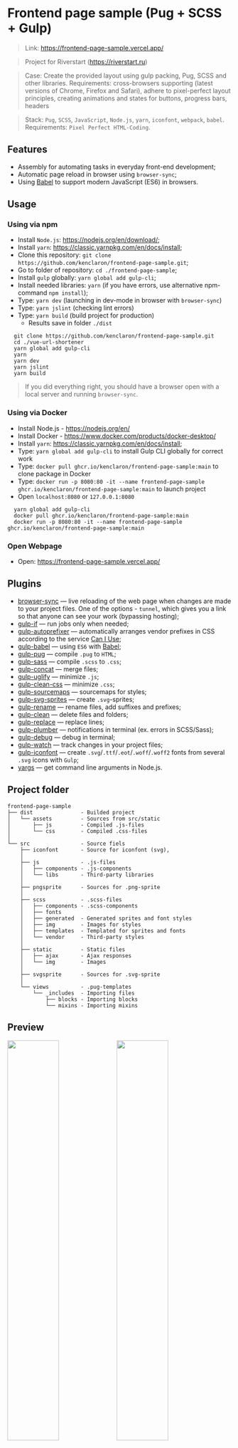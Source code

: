 # Frontend page sample (Pug + SCSS + Gulp)

> Link: https://frontend-page-sample.vercel.app/

> Project for Riverstart (<https://riverstart.ru>)

> Case: Create the provided layout using gulp packing, Pug, SCSS and other libraries. Requirements: cross-browsers supporting (latest versions of Chrome, Firefox and Safari), adhere to pixel-perfect layout principles, creating animations and states for buttons, progress bars, headers

> Stack: `Pug`, `SCSS`, `JavaScript`, `Node.js`, `yarn`, `iconfont`, `webpack`, `babel`. Requirements: `Pixel Perfect HTML-Coding`.

## Features

* Assembly for automating tasks in everyday front-end development;
* Automatic page reload in browser using `browser-sync`;
* Using [Babel](https://babeljs.io/) to support modern JavaScript (ES6) in browsers.

## Usage

### **Using via npm**

* Install `Node.js`: <https://nodejs.org/en/download/>;
* Install `yarn`: <https://classic.yarnpkg.com/en/docs/install>;
* Clone this repository: `git clone https://github.com/kenclaron/frontend-page-sample.git`;
* Go to folder of repository: `cd ./frontend-page-sample`;
* Install `gulp` globally: `yarn global add gulp-cli`;
* Install needed libraries: `yarn` (if you have errors, use alternative npm-command `npm install`);
* Type: `yarn dev` (launching in dev-mode in browser with `browser-sync`)
* Type: `yarn jslint` (checking lint errors)
* Type: `yarn build` (build project for production)
  * Results save in folder `./dist`

```text
  git clone https://github.com/kenclaron/frontend-page-sample.git
  cd ./vue-url-shortener
  yarn global add gulp-cli
  yarn
  yarn dev
  yarn jslint
  yarn build
```

> If you did everything right, you should have a browser open with a local server and running `browser-sync`.

### **Using via Docker**

* Install Node.js - <https://nodejs.org/en/>
* Install Docker - <https://www.docker.com/products/docker-desktop/>
* Install `yarn`: <https://classic.yarnpkg.com/en/docs/install>;
* Type: `yarn global add gulp-cli` to install Gulp CLI globally for correct work
* Type: `docker pull ghcr.io/kenclaron/frontend-page-sample:main` to clone package in Docker
* Type: `docker run -p 8080:80 -it --name frontend-page-sample ghcr.io/kenclaron/frontend-page-sample:main` to launch project
* Open `localhost:8080` or `127.0.0.1:8080`

```text
  yarn global add gulp-cli
  docker pull ghcr.io/kenclaron/frontend-page-sample:main
  docker run -p 8080:80 -it --name frontend-page-sample ghcr.io/kenclaron/frontend-page-sample:main
```

### **Open Webpage**

* Open: <https://frontend-page-sample.vercel.app/>

## Plugins

* [browser-sync](https://browsersync.io/docs/gulp) — live reloading of the web page when changes are made to your project files. One of the options - `tunnel`, which gives you a link so that anyone can see your work (bypassing hosting);
* [gulp-if](https://www.npmjs.com/package/gulp-if) — run jobs only when needed;
* [gulp-autoprefixer](https://www.npmjs.com/package/gulp-autoprefixer) — automatically arranges vendor prefixes in CSS according to the service [Can I Use](https://caniuse.com/);
* [gulp-babel](https://www.npmjs.com/package/gulp-babel) — using `ES6` with [Babel](https://babeljs.io/);
* [gulp-pug](https://www.npmjs.com/package/gulp-pug) — compile `.pug` to `HTML`;
* [gulp-sass](https://www.npmjs.com/package/gulp-sass) — compile `.scss` to `.css`;
* [gulp-concat](https://www.npmjs.com/package/gulp-concat) — merge files;
* [gulp-uglify](https://www.npmjs.com/package/gulp-uglify) — minimize `.js`;
* [gulp-clean-css](https://www.npmjs.com/package/gulp-clean-css) — minimize `.css`;
* [gulp-sourcemaps](https://www.npmjs.com/package/gulp-sourcemaps) — sourcemaps for styles;
* [gulp-svg-sprites](https://www.npmjs.com/package/gulp-svg-sprites) — create `.svg`-sprites;
* [gulp-rename](https://www.npmjs.com/package/gulp-rename) — rename files, add suffixes and prefixes;
* [gulp-clean](https://www.npmjs.com/package/gulp-clean) — delete files and folders;
* [gulp-replace](https://www.npmjs.com/package/gulp-replace) — replace lines;
* [gulp-plumber](https://www.npmjs.com/package/gulp-plumber) — notifications in terminal (ex. errors in SCSS/Sass);
* [gulp-debug](https://www.npmjs.com/package/gulp-debug) — debug in terminal;
* [gulp-watch](https://www.npmjs.com/package/gulp-watch) — track changes in your project files;
* [gulp-iconfont](https://www.npmjs.com/package/gulp-iconfont) — create `.svg`/`.ttf`/`.eot`/`.woff`/`.woff2` fonts from several `.svg` icons with `Gulp`;
* [yargs](https://www.npmjs.com/package/yargs) — get command line arguments in Node.js.

## Project folder

```text
frontend-page-sample
├── dist               - Builded project
│   └── assets         - Sources from src/static
│       ├── js         - Compiled .js-files
│       └── css        - Compiled .css-files
│
└── src                - Source fiels
    ├── iconfont       - Source for iconfont (svg), 
    │
    ├── js             - .js-files
    │   ├── components - .js-components
    │   └── libs       - Third-party libraries
    │
    ├── pngsprite      - Sources for .png-sprite
    │
    ├── scss           - .scss-files
    │   ├── components - .scss-components
    │   ├── fonts
    │   ├── generated  - Generated sprites and font styles
    │   ├── img        - Images for styles
    │   ├── templates  - Templated for sprites and fonts
    │   └── vendor     - Third-party styles
    │
    ├── static         - Static files
    │   ├── ajax       - Ajax responses
    │   └── img        - Images
    │
    ├── svgsprite      - Sources for .svg-sprite
    │
    └── views          - .pug-templates
        └── _includes  - Importing files
            ├── blocks - Importing blocks
            └── mixins - Importing mixins
```

## Preview

[<img src="https://i.imgur.com/7Fh7zjg.png" width="48%"/>](https://i.imgur.com/7Fh7zjg.png)
[<img src="https://i.imgur.com/jspbxVR.png" width="48%"/>](https://i.imgur.com/jspbxVR.png)

## License

The **Frontend Page Sample** licensed under the [MIT license](https://opensource.org/licenses/MIT).

## Author

> You can express your gratitude by clicking on one of the links

* [Personal website](https://kenclaron.github.io/kenclaron)
* [VK](https://vk.com/club190729942)
